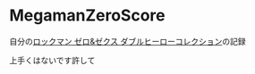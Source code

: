 # MegamanZeroScore

自分の[ロックマン ゼロ&ゼクス ダブルヒーローコレクション](https://www.capcom.co.jp/rzzxc/)の記録

上手くはないです許して

